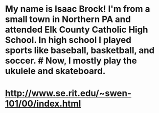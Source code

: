 # My name is Isaac Brock! I'm from a small town in Northern PA and attended Elk County Catholic High School. In high school I played sports like baseball, basketball, and soccer. # Now, I mostly play the ukulele and skateboard.

# http://www.se.rit.edu/~swen-101/00/index.html
